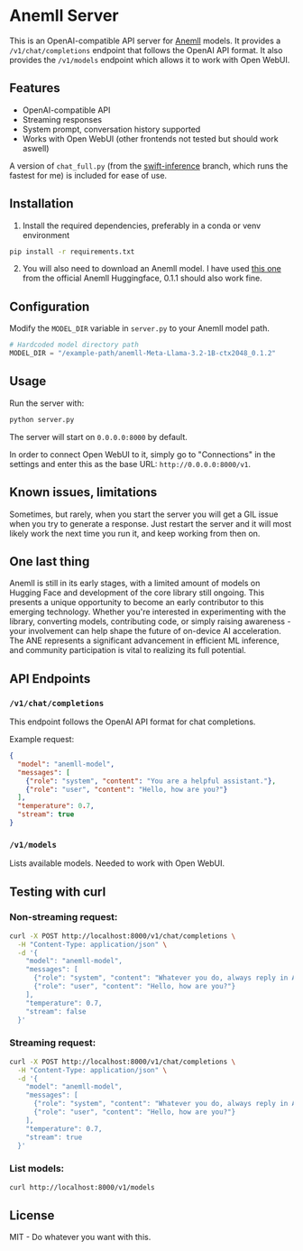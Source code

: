 # Anemll Server

This is an OpenAI-compatible API server for [Anemll](https://github.com/Anemll/Anemll) models. It provides a `/v1/chat/completions` endpoint that follows the OpenAI API format. It also provides the `/v1/models` endpoint which allows it to work with Open WebUI.

## Features

- OpenAI-compatible API
- Streaming responses
- System prompt, conversation history supported
- Works with Open WebUI (other frontends not tested but should work aswell)

A version of `chat_full.py` (from the [swift-inference](https://github.com/Anemll/Anemll/blob/swift-inference/tests/chat_full.py) branch, which runs the fastest for me) is included for ease of use.

## Installation

1. Install the required dependencies, preferably in a conda or venv environment


```bash
pip install -r requirements.txt
```


2. You will also need to download an Anemll model. I have used [this one](https://huggingface.co/anemll/anemll-Meta-Llama-3.2-1B-ctx2048_0.1.2) from the official Anemll Huggingface, 0.1.1 should also work fine.




## Configuration


Modify the `MODEL_DIR` variable in `server.py` to your Anemll model path. 


```python
# Hardcoded model directory path
MODEL_DIR = "/example-path/anemll-Meta-Llama-3.2-1B-ctx2048_0.1.2"
```

## Usage

Run the server with:

```bash
python server.py
```

The server will start on `0.0.0.0:8000` by default.

In order to connect Open WebUI to it, simply go to "Connections" in the settings and enter this as the base URL: `http://0.0.0.0:8000/v1`.

## Known issues, limitations

Sometimes, but rarely, when you start the server you will get a GIL issue when you try to generate a response. Just restart the server and it will most likely work the next time you run it, and keep working from then on.

## One last thing

Anemll is still in its early stages, with a limited amount of models on Hugging Face and development of the core library still ongoing. This presents a unique opportunity to become an early contributor to this emerging technology. Whether you're interested in experimenting with the library, converting models, contributing code, or simply raising awareness - your involvement can help shape the future of on-device AI acceleration. The ANE represents a significant advancement in efficient ML inference, and community participation is vital to realizing its full potential.

## API Endpoints

### `/v1/chat/completions`

This endpoint follows the OpenAI API format for chat completions.

Example request:

```json
{
  "model": "anemll-model",
  "messages": [
    {"role": "system", "content": "You are a helpful assistant."},
    {"role": "user", "content": "Hello, how are you?"}
  ],
  "temperature": 0.7,
  "stream": true
}
```

### `/v1/models`

Lists available models. Needed to work with Open WebUI.


## Testing with curl

### Non-streaming request:

```bash
curl -X POST http://localhost:8000/v1/chat/completions \
  -H "Content-Type: application/json" \
  -d '{
    "model": "anemll-model",
    "messages": [
      {"role": "system", "content": "Whatever you do, always reply in ALL CAPS!"},
      {"role": "user", "content": "Hello, how are you?"}
    ],
    "temperature": 0.7,
    "stream": false
  }'
```

### Streaming request:

```bash
curl -X POST http://localhost:8000/v1/chat/completions \
  -H "Content-Type: application/json" \
  -d '{
    "model": "anemll-model",
    "messages": [
      {"role": "system", "content": "Whatever you do, always reply in ALL CAPS!"},
      {"role": "user", "content": "Hello, how are you?"}
    ],
    "temperature": 0.7,
    "stream": true
  }'
```

### List models:

```bash
curl http://localhost:8000/v1/models
```


## License

MIT - Do whatever you want with this.

